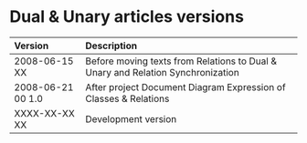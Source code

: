 ﻿Dual & Unary articles versions
==============================

|**Version**|**Description**|
| :- | :- |
|2008-06-15 XX|Before moving texts from Relations to Dual & Unary and Relation Synchronization|
|2008-06-21 00  1.0|After project Document Diagram Expression of Classes & Relations|
|XXXX-XX-XX XX|Development version|

